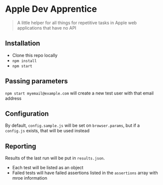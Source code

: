 # Apple Dev Apprentice
> A little helper for all things for repetitive tasks in Apple web applications that have no API

## Installation
- Clone this repo locally
- `npm install`
- `npm start`

## Passing parameters

`npm start myemail@example.com` will create a new test user with that email address

## Configuration
By default, `config.sample.js` will be set on `browser.params`,
but if a `config.js` exists, that will be used instead

## Reporting
Results of the last run will be put in `results.json`. 
- Each test will be listed as an object
- Failed tests will have failed assertions listed in the `assertions` array with mroe information
